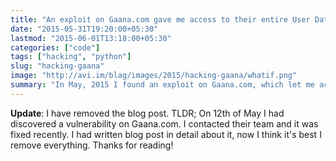 ```yaml
---
title: "An exploit on Gaana.com gave me access to their entire User Database"
date: "2015-05-31T19:20:00+05:30"
lastmod: "2015-06-01T13:18:00+05:30"
categories: ["code"]
tags: ["hacking", "python"]
slug: "hacking-gaana"
image: "http://avi.im/blag/images/2015/hacking-gaana/whatif.png"
summary: "In May, 2015 I found an exploit on Gaana.com, which let me access their entire User Database (more than 10 Million) which included all the user info."
---
```


**Update**: I have removed the blog post. <!--of course you can find it if you look deep enough. can you ever remove anything from the internet?-->TLDR; On 12th of May I had discovered a vulnerability on Gaana.com. I contacted their team and it was fixed recently. I had written blog post in detail about it, now I think it's best I remove everything. Thanks for reading!

<script data-isso="//comments.example.tld/" src="//comments.example.tld/js/embed.min.js"></script>

<section id="isso-thread"></section>
